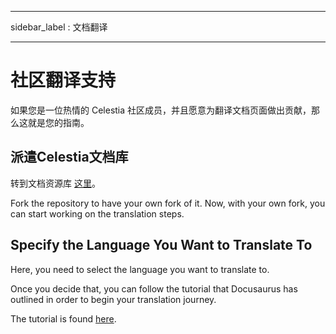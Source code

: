 - - -
sidebar_label : 文档翻译
- - -

# 社区翻译支持

如果您是一位热情的 Celestia 社区成员，并且愿意为翻译文档页面做出贡献，那么这就是您的指南。

## 派遣Celestia文档库

转到文档资源库 [这里](https://github.com/celestiaorg/docs)。

Fork the repository to have your own fork of it. Now, with your own fork, you can start working on the translation steps.

## Specify the Language You Want to Translate To

Here, you need to select the language you want to translate to.

Once you decide that, you can follow the tutorial that Docusaurus has outlined in order to begin your translation journey.

The tutorial is found [here](https://docusaurus.io/docs/i18n/tutorial).
